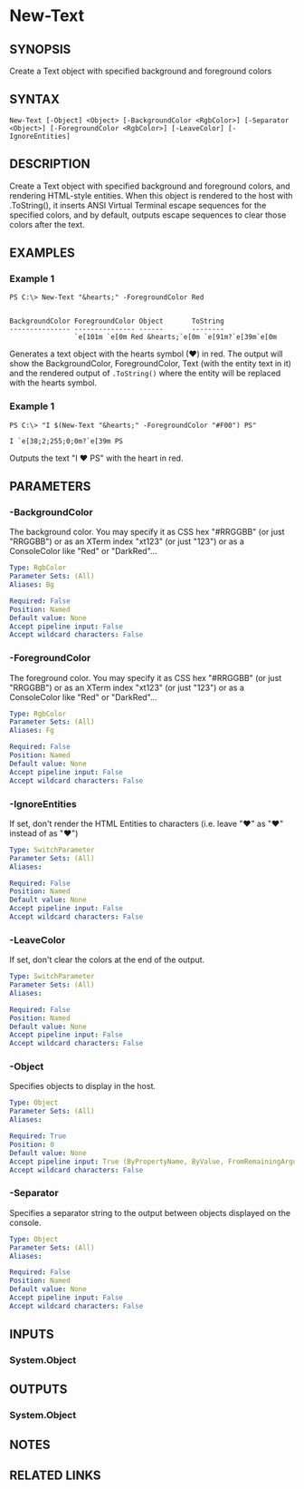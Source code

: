 ﻿---
external help file: Pansies-help.xml
online version:
schema: 2.0.0
---

# New-Text

## SYNOPSIS
Create a Text object with specified background and foreground colors

## SYNTAX

```
New-Text [-Object] <Object> [-BackgroundColor <RgbColor>] [-Separator <Object>] [-ForegroundColor <RgbColor>] [-LeaveColor] [-IgnoreEntities]
```

## DESCRIPTION
Create a Text object with specified background and foreground colors, and rendering HTML-style entities.
When this object is rendered to the host with .ToString(), it inserts ANSI Virtual Terminal escape sequences for the specified colors,
and by default, outputs escape sequences to clear those colors after the text.

## EXAMPLES

### Example 1
```
PS C:\> New-Text "&hearts;" -ForegroundColor Red


BackgroundColor ForegroundColor Object       ToString
--------------- --------------- ------       --------
                `e[101m `e[0m Red &hearts;`e[0m `e[91m?`e[39m`e[0m
```

Generates a text object with the hearts symbol (♥) in red. The output will show the BackgroundColor, ForegroundColor, Text (with the entity text in it) and the rendered output of `.ToString()` where the entity will be replaced with the hearts symbol.

### Example 1
```
PS C:\> "I $(New-Text "&hearts;" -ForegroundColor "#F00") PS"

I `e[38;2;255;0;0m?`e[39m PS
```

Outputs the text "I ♥ PS" with the heart in red.

## PARAMETERS

### -BackgroundColor
The background color. You may specify it as CSS hex "#RRGGBB" (or just "RRGGBB") or as an XTerm index "xt123" (or just "123") or as a ConsoleColor like "Red" or "DarkRed"...

```yaml
Type: RgbColor
Parameter Sets: (All)
Aliases: Bg

Required: False
Position: Named
Default value: None
Accept pipeline input: False
Accept wildcard characters: False
```

### -ForegroundColor
The foreground color. You may specify it as CSS hex "#RRGGBB" (or just "RRGGBB") or as an XTerm index "xt123" (or just "123") or as a ConsoleColor like "Red" or "DarkRed"...

```yaml
Type: RgbColor
Parameter Sets: (All)
Aliases: Fg

Required: False
Position: Named
Default value: None
Accept pipeline input: False
Accept wildcard characters: False
```

### -IgnoreEntities
If set, don't render the HTML Entities to characters (i.e. leave "&hearts;" as "&hearts;" instead of as "♥")

```yaml
Type: SwitchParameter
Parameter Sets: (All)
Aliases:

Required: False
Position: Named
Default value: None
Accept pipeline input: False
Accept wildcard characters: False
```

### -LeaveColor
If set, don't clear the colors at the end of the output.

```yaml
Type: SwitchParameter
Parameter Sets: (All)
Aliases:

Required: False
Position: Named
Default value: None
Accept pipeline input: False
Accept wildcard characters: False
```

### -Object
Specifies objects to display in the host.

```yaml
Type: Object
Parameter Sets: (All)
Aliases:

Required: True
Position: 0
Default value: None
Accept pipeline input: True (ByPropertyName, ByValue, FromRemainingArguments)
Accept wildcard characters: False
```

### -Separator
Specifies a separator string to the output between objects displayed on the console.

```yaml
Type: Object
Parameter Sets: (All)
Aliases:

Required: False
Position: Named
Default value: None
Accept pipeline input: False
Accept wildcard characters: False
```

## INPUTS

### System.Object

## OUTPUTS

### System.Object

## NOTES

## RELATED LINKS

